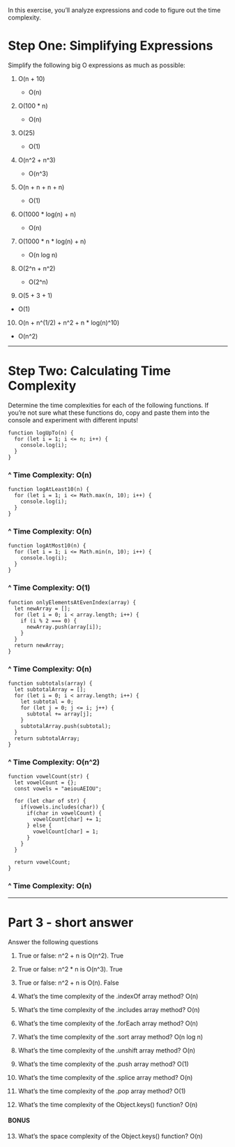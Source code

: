 In this exercise, you’ll analyze expressions and code to figure out the time complexity.

# Step One: Simplifying Expressions

Simplify the following big O expressions as much as possible:

1. O(n + 10)
   - O(n)

2. O(100 * n)
   - O(n)

3. O(25)
   - O(1)

4. O(n^2 + n^3)
   - O(n^3)

5. O(n + n + n + n)
   - O(1)

6. O(1000 * log(n) + n)
   - O(n)

7. O(1000 * n * log(n) + n)
   - O(n log n)

8. O(2^n + n^2)
   - O(2^n)

9.  O(5 + 3 + 1)
   - O(1)

10. O(n + n^(1/2) + n^2 + n * log(n)^10)
   - O(n^2)
___

# Step Two: Calculating Time Complexity

Determine the time complexities for each of the following functions. If you’re not sure what these functions do, copy and paste them into the console and experiment with different inputs!

```
function logUpTo(n) {
  for (let i = 1; i <= n; i++) {
    console.log(i);
  }
}
```
### ^ Time Complexity: O(n)

```
function logAtLeast10(n) {
  for (let i = 1; i <= Math.max(n, 10); i++) {
    console.log(i);
  }
}
```
### ^ Time Complexity: O(n)

```
function logAtMost10(n) {
  for (let i = 1; i <= Math.min(n, 10); i++) {
    console.log(i);
  }
}
```
### ^ Time Complexity: O(1)

```
function onlyElementsAtEvenIndex(array) {
  let newArray = [];
  for (let i = 0; i < array.length; i++) {
    if (i % 2 === 0) {
      newArray.push(array[i]);
    }
  }
  return newArray;
}
```
### ^ Time Complexity: O(n)

```
function subtotals(array) {
  let subtotalArray = [];
  for (let i = 0; i < array.length; i++) {
    let subtotal = 0;
    for (let j = 0; j <= i; j++) {
      subtotal += array[j];
    }
    subtotalArray.push(subtotal);
  }
  return subtotalArray;
}
```
### ^ Time Complexity: O(n^2)

```
function vowelCount(str) {
  let vowelCount = {};
  const vowels = "aeiouAEIOU";

  for (let char of str) {
    if(vowels.includes(char)) {
      if(char in vowelCount) {
        vowelCount[char] += 1;
      } else {
        vowelCount[char] = 1;
      }
    }
  }

  return vowelCount;
}
```
### ^ Time Complexity: O(n)

___

# Part 3 - short answer

Answer the following questions

1. True or false: n^2 + n is O(n^2).
   True

2. True or false: n^2 * n is O(n^3).
   True

3. True or false: n^2 + n is O(n).
   False

4. What’s the time complexity of the .indexOf array method?
  O(n)

5. What’s the time complexity of the .includes array method?
  O(n)

6. What’s the time complexity of the .forEach array method?
  O(n)

7. What’s the time complexity of the .sort array method?
  O(n log n)

8. What’s the time complexity of the .unshift array method?
  O(n)

9.  What’s the time complexity of the .push array method?
  O(1)

10. What’s the time complexity of the .splice array method?
  O(n)

11. What’s the time complexity of the .pop array method?
  O(1)

12. What’s the time complexity of the Object.keys() function?
  O(n)


#### BONUS

13. What’s the space complexity of the Object.keys() function?
  O(n)